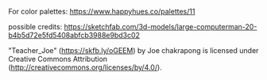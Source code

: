For color palettes: https://www.happyhues.co/palettes/11

possible credits: https://sketchfab.com/3d-models/large-computerman-20-b4b5d72e5fd5408abfcb3988e9bd3c02

"Teacher_Joe" (https://skfb.ly/oGEEM) by Joe chakrapong is licensed under Creative Commons Attribution (http://creativecommons.org/licenses/by/4.0/).